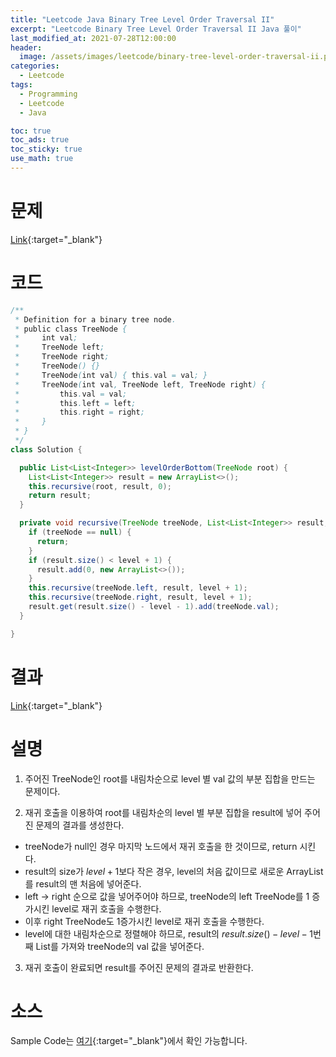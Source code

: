 ```yaml
---
title: "Leetcode Java Binary Tree Level Order Traversal II"
excerpt: "Leetcode Binary Tree Level Order Traversal II Java 풀이"
last_modified_at: 2021-07-28T12:00:00
header:
  image: /assets/images/leetcode/binary-tree-level-order-traversal-ii.png
categories:
  - Leetcode
tags:
  - Programming
  - Leetcode
  - Java

toc: true
toc_ads: true
toc_sticky: true
use_math: true
---
```

# 문제
[Link](https://leetcode.com/problems/binary-tree-level-order-traversal-ii/){:target="_blank"}

# 코드
```java
/**
 * Definition for a binary tree node.
 * public class TreeNode {
 *     int val;
 *     TreeNode left;
 *     TreeNode right;
 *     TreeNode() {}
 *     TreeNode(int val) { this.val = val; }
 *     TreeNode(int val, TreeNode left, TreeNode right) {
 *         this.val = val;
 *         this.left = left;
 *         this.right = right;
 *     }
 * }
 */
class Solution {

  public List<List<Integer>> levelOrderBottom(TreeNode root) {
    List<List<Integer>> result = new ArrayList<>();
    this.recursive(root, result, 0);
    return result;
  }

  private void recursive(TreeNode treeNode, List<List<Integer>> result, int level) {
    if (treeNode == null) {
      return;
    }
    if (result.size() < level + 1) {
      result.add(0, new ArrayList<>());
    }
    this.recursive(treeNode.left, result, level + 1);
    this.recursive(treeNode.right, result, level + 1);
    result.get(result.size() - level - 1).add(treeNode.val);
  }

}
```

# 결과
[Link](https://leetcode.com/submissions/detail/529398676/){:target="_blank"}

# 설명
1. 주어진 TreeNode인 root를 내림차순으로 level 별 val 값의 부분 집합을 만드는 문제이다.

2. 재귀 호출을 이용하여 root를 내림차순의 level 별 부분 집합을 result에 넣어 주어진 문제의 결과를 생성한다.
- treeNode가 null인 경우 마지막 노드에서 재귀 호출을 한 것이므로, return 시킨다.
- result의 size가 $level + 1$보다 작은 경우, level의 처음 값이므로 새로운 ArrayList를 result의 맨 처음에 넣어준다.
- left -> right 순으로 값을 넣어주어야 하므로, treeNode의 left TreeNode를 1 증가시킨 level로 재귀 호출을 수행한다.
- 이후 right TreeNode도 1증가시킨 level로 재귀 호출을 수행한다.
- level에 대한 내림차순으로 정렬해야 하므로, result의 $result.size() - level - 1$번째 List를 가져와 treeNode의 val 값을 넣어준다.

3. 재귀 호출이 완료되면 result를 주어진 문제의 결과로 반환한다.

# 소스
Sample Code는 [여기](https://github.com/GracefulSoul/leetcode/blob/master/src/main/java/gracefulsoul/problems/BinaryTreeLevelOrderTraversalII.java){:target="_blank"}에서 확인 가능합니다.